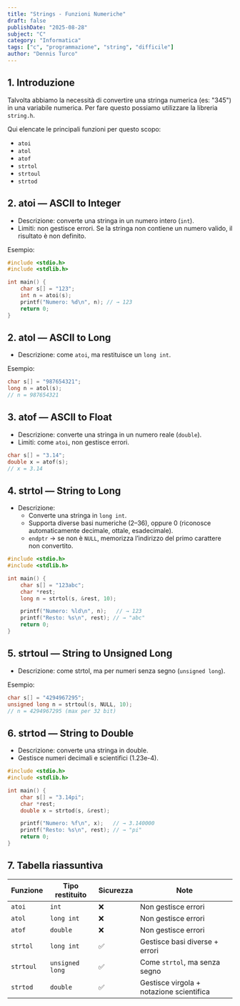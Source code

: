 ```yaml
---
title: "Strings - Funzioni Numeriche"
draft: false
publishDate: "2025-08-28"
subject: "C"
category: "Informatica"
tags: ["c", "programmazione", "string", "difficile"]
author: "Dennis Turco"
---
```


## 1. Introduzione

Talvolta abbiamo la necessità di convertire una stringa numerica (es: "345") in una variabile numerica. Per fare questo possiamo utilizzare la libreria `string.h`.

Qui elencate le principali funzioni per questo scopo:

- `atoi`
- `atol`
- `atof`
- `strtol`
- `strtoul`
- `strtod`

## 2. atoi — ASCII to Integer

- Descrizione: converte una stringa in un numero intero (`int`).
- Limiti: non gestisce errori. Se la stringa non contiene un numero valido, il risultato è non definito.

Esempio:

```c
#include <stdio.h>
#include <stdlib.h>

int main() {
    char s[] = "123";
    int n = atoi(s);
    printf("Numero: %d\n", n); // → 123
    return 0;
}
```

## 2. atol — ASCII to Long

- Descrizione: come `atoi`, ma restituisce un `long int`.

Esempio:

```c
char s[] = "987654321";
long n = atol(s);
// n = 987654321
```

## 3. atof — ASCII to Float

- Descrizione: converte una stringa in un numero reale (`double`).
- Limiti: come `atoi`, non gestisce errori.

```c
char s[] = "3.14";
double x = atof(s);
// x = 3.14
```

## 4. strtol — String to Long

- Descrizione:
  - Converte una stringa in `long int`.
  - Supporta diverse basi numeriche (2–36), oppure 0 (riconosce automaticamente decimale, ottale, esadecimale).
  - `endptr` → se non è `NULL`, memorizza l’indirizzo del primo carattere non convertito.

```c
#include <stdio.h>
#include <stdlib.h>

int main() {
    char s[] = "123abc";
    char *rest;
    long n = strtol(s, &rest, 10);

    printf("Numero: %ld\n", n);   // → 123
    printf("Resto: %s\n", rest); // → "abc"
    return 0;
}

```

## 5. strtoul — String to Unsigned Long

- Descrizione: come strtol, ma per numeri senza segno (`unsigned long`).

Esempio:

```c
char s[] = "4294967295";
unsigned long n = strtoul(s, NULL, 10);
// n = 4294967295 (max per 32 bit)
```

## 6. strtod — String to Double

- Descrizione: converte una stringa in double.
- Gestisce numeri decimali e scientifici (1.23e-4).

```c
#include <stdio.h>
#include <stdlib.h>

int main() {
    char s[] = "3.14pi";
    char *rest;
    double x = strtod(s, &rest);

    printf("Numero: %f\n", x);   // → 3.140000
    printf("Resto: %s\n", rest); // → "pi"
    return 0;
}
```

## 7. Tabella riassuntiva

| Funzione  | Tipo restituito | Sicurezza | Note                                     |
| --------- | --------------- | --------- | ---------------------------------------- |
| `atoi`    | `int`           | ❌         | Non gestisce errori                      |
| `atol`    | `long int`      | ❌         | Non gestisce errori                      |
| `atof`    | `double`        | ❌         | Non gestisce errori                      |
| `strtol`  | `long int`      | ✅         | Gestisce basi diverse + errori           |
| `strtoul` | `unsigned long` | ✅         | Come `strtol`, ma senza segno            |
| `strtod`  | `double`        | ✅         | Gestisce virgola + notazione scientifica |
